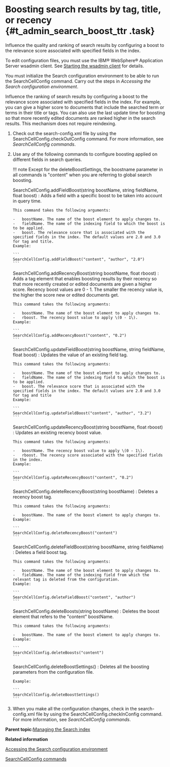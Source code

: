 # Boosting search results by tag, title, or recency {#t_admin_search_boost_ttr .task}

Influence the quality and ranking of search results by configuring a boost to the relevance score associated with specified fields in the index.

To edit configuration files, you must use the IBM® WebSphere® Application Server wsadmin client. See [Starting the wsadmin client](t_admin_wsadmin_starting.md) for details.

You must initialize the Search configuration environment to be able to run the SearchCellConfig command. Carry out the steps in *Accessing the Search configuration environment*.

Influence the ranking of search results by configuring a boost to the relevance score associated with specified fields in the index. For example, you can give a higher score to documents that include the searched term or terms in their title or tags. You can also use the last update time for boosting so that more recently edited documents are ranked higher in the search results. This mechanism does not require reindexing.

1.  Check out the search-config.xml file by using the SearchCellConfig.checkOutConfig command. For more information, see *SearchCellConfig commands*.

2.  Use any of the following commands to configure boosting applied on different fields in search queries.

    !!! note
    Except for the deleteBoostSettings, the boostname parameter in all commands is "content" when you are referring to global search boosting.

    SearchCellConfig.addFieldBoost\(string boostName, string fieldName, float boost\)
    :   Adds a field with a specific boost to be taken into account in query time.

        This command takes the following arguments:

        -   boostName. The name of the boost element to apply changes to.
        -   fieldName. The name of the indexing field to which the boost is to be applied.
        -   boost. The relevance score that is associated with the specified fields in the index. The default values are 2.0 and 3.0 for tag and title.
        Example:

        ```
        SearchCellConfig.addFieldBoost("content", "author", "2.0")
        ```

    SearchCellConfig.addRecencyBoost\(string boostName, float rboost\)
    :   Adds a tag element that enables boosting results by their recency so that more recently created or edited documents are given a higher score. Recency boost values are 0 - 1. The smaller the recency value is, the higher the score new or edited documents get.

        This command takes the following arguments:

        -   boostName. The name of the boost element to apply changes to.
        -   rboost. The recency boost value to apply \(0 - 1\).
        Example:

        ```
        SearchCellConfig.addRecencyBoost("content", "0.2")
        ```

    SearchCellConfig.updateFieldBoost\(string boostName, string fieldName, float boost\)
    :   Updates the value of an existing field tag.

        This command takes the following arguments:

        -   boostName. The name of the boost element to apply changes to.
        -   fieldName. The name of the indexing field to which the boost is to be applied.
        -   boost. The relevance score that is associated with the specified fields in the index. The default values are 2.0 and 3.0 for tag and title
        Example:

        ```
        SearchCellConfig.updateFieldBoost("content", "author", "3.2")
        ```

    SearchCellConfig.updateRecencyBoost\(string boostName, float rboost\)
    :   Updates an existing recency boost value.

        This command takes the following arguments:

        -   boostName. The recency boost value to apply \(0 - 1\).
        -   rboost. The recency score associated with the specified fields in the index.
        Example:

        ```
        SearchCellConfig.updateRecencyBoost("content", "0.2")
        ```

    SearchCellConfig.deleteRecencyBoost\(string boostName\)
    :   Deletes a recency boost tag.

        This command takes the following arguments:

        -   boostName. The name of the boost element to apply changes to.
        Example:

        ```
        SearchCellConfig.deleteRecencyBoost("content")
        ```

    SearchCellConfig.deleteFieldBoost\(string boostName, string fieldName\)
    :   Deletes a field boost tag.

        This command takes the following arguments:

        -   boostName. The name of the boost element to apply changes to.
        -   fieldName. The name of the indexing field from which the relevant tag is deleted from the configuration.
        Example:

        ```
        SearchCellConfig.deleteFieldBoost("content", "author")
        ```

    SearchCellConfig.deleteBoosts\(string boostName\)
    :   Deletes the boost element that refers to the "content" boostName.

        This command takes the following arguments:

        -   boostName. The name of the boost element to apply changes to.
        Example:

        ```
        SearchCellConfig.deleteBoosts("content")
        ```

    SearchCellConfig.deleteBoostSettings\(\)
    :   Deletes all the boosting parameters from the configuration file.

        Example:

        ```
        SearchCellConfig.deleteBoostSettings()
        ```

3.  When you make all the configuration changes, check in the search-config.xml file by using the SearchCellConfig.checkInConfig command. For more information, see *SearchCellConfig commands*.


**Parent topic:**[Managing the Search index](../admin/c_admin_search_manage_index.md)

**Related information**  


[Accessing the Search configuration environment](../admin/t_admin_search_access_config.md)

[SearchCellConfig commands](../admin/r_admin_searchcellconfig_commands.md)

